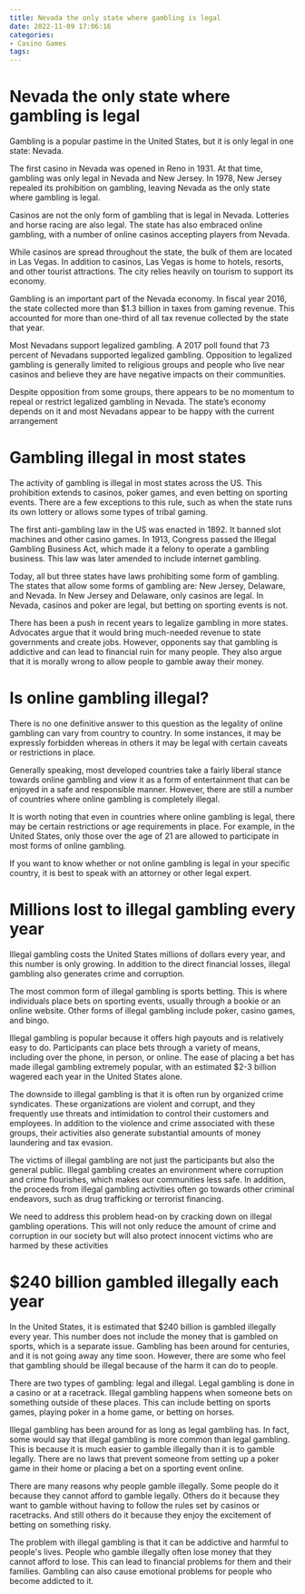 ```yaml
---
title: Nevada the only state where gambling is legal
date: 2022-11-09 17:06:16
categories:
- Casino Games
tags:
---
```



#  Nevada the only state where gambling is legal

Gambling is a popular pastime in the United States, but it is only legal in one state: Nevada.

The first casino in Nevada was opened in Reno in 1931. At that time, gambling was only legal in Nevada and New Jersey. In 1978, New Jersey repealed its prohibition on gambling, leaving Nevada as the only state where gambling is legal.

Casinos are not the only form of gambling that is legal in Nevada. Lotteries and horse racing are also legal. The state has also embraced online gambling, with a number of online casinos accepting players from Nevada.

While casinos are spread throughout the state, the bulk of them are located in Las Vegas. In addition to casinos, Las Vegas is home to hotels, resorts, and other tourist attractions. The city relies heavily on tourism to support its economy.

Gambling is an important part of the Nevada economy. In fiscal year 2016, the state collected more than $1.3 billion in taxes from gaming revenue. This accounted for more than one-third of all tax revenue collected by the state that year.

Most Nevadans support legalized gambling. A 2017 poll found that 73 percent of Nevadans supported legalized gambling. Opposition to legalized gambling is generally limited to religious groups and people who live near casinos and believe they are have negative impacts on their communities.

Despite opposition from some groups, there appears to be no momentum to repeal or restrict legalized gambling in Nevada. The state’s economy depends on it and most Nevadans appear to be happy with the current arrangement

#  Gambling illegal in most states

The activity of gambling is illegal in most states across the US. This prohibition extends to casinos, poker games, and even betting on sporting events. There are a few exceptions to this rule, such as when the state runs its own lottery or allows some types of tribal gaming.

The first anti-gambling law in the US was enacted in 1892. It banned slot machines and other casino games. In 1913, Congress passed the Illegal Gambling Business Act, which made it a felony to operate a gambling business. This law was later amended to include internet gambling.

Today, all but three states have laws prohibiting some form of gambling. The states that allow some forms of gambling are: New Jersey, Delaware, and Nevada. In New Jersey and Delaware, only casinos are legal. In Nevada, casinos and poker are legal, but betting on sporting events is not.

There has been a push in recent years to legalize gambling in more states. Advocates argue that it would bring much-needed revenue to state governments and create jobs. However, opponents say that gambling is addictive and can lead to financial ruin for many people. They also argue that it is morally wrong to allow people to gamble away their money.

#  Is online gambling illegal?

There is no one definitive answer to this question as the legality of online gambling can vary from country to country. In some instances, it may be expressly forbidden whereas in others it may be legal with certain caveats or restrictions in place.

Generally speaking, most developed countries take a fairly liberal stance towards online gambling and view it as a form of entertainment that can be enjoyed in a safe and responsible manner. However, there are still a number of countries where online gambling is completely illegal.

It is worth noting that even in countries where online gambling is legal, there may be certain restrictions or age requirements in place. For example, in the United States, only those over the age of 21 are allowed to participate in most forms of online gambling.

If you want to know whether or not online gambling is legal in your specific country, it is best to speak with an attorney or other legal expert.

#  Millions lost to illegal gambling every year

Illegal gambling costs the United States millions of dollars every year, and this number is only growing. In addition to the direct financial losses, illegal gambling also generates crime and corruption.

The most common form of illegal gambling is sports betting. This is where individuals place bets on sporting events, usually through a bookie or an online website. Other forms of illegal gambling include poker, casino games, and bingo.

Illegal gambling is popular because it offers high payouts and is relatively easy to do. Participants can place bets through a variety of means, including over the phone, in person, or online. The ease of placing a bet has made illegal gambling extremely popular, with an estimated $2-3 billion wagered each year in the United States alone.

The downside to illegal gambling is that it is often run by organized crime syndicates. These organizations are violent and corrupt, and they frequently use threats and intimidation to control their customers and employees. In addition to the violence and crime associated with these groups, their activities also generate substantial amounts of money laundering and tax evasion.

The victims of illegal gambling are not just the participants but also the general public. Illegal gambling creates an environment where corruption and crime flourishes, which makes our communities less safe. In addition, the proceeds from illegal gambling activities often go towards other criminal endeavors, such as drug trafficking or terrorist financing.

We need to address this problem head-on by cracking down on illegal gambling operations. This will not only reduce the amount of crime and corruption in our society but will also protect innocent victims who are harmed by these activities

#  $240 billion gambled illegally each year

In the United States, it is estimated that $240 billion is gambled illegally every year. This number does not include the money that is gambled on sports, which is a separate issue. Gambling has been around for centuries, and it is not going away any time soon. However, there are some who feel that gambling should be illegal because of the harm it can do to people.

There are two types of gambling: legal and illegal. Legal gambling is done in a casino or at a racetrack. Illegal gambling happens when someone bets on something outside of these places. This can include betting on sports games, playing poker in a home game, or betting on horses.

Illegal gambling has been around for as long as legal gambling has. In fact, some would say that illegal gambling is more common than legal gambling. This is because it is much easier to gamble illegally than it is to gamble legally. There are no laws that prevent someone from setting up a poker game in their home or placing a bet on a sporting event online.

There are many reasons why people gamble illegally. Some people do it because they cannot afford to gamble legally. Others do it because they want to gamble without having to follow the rules set by casinos or racetracks. And still others do it because they enjoy the excitement of betting on something risky.

The problem with illegal gambling is that it can be addictive and harmful to people's lives. People who gamble illegally often lose money that they cannot afford to lose. This can lead to financial problems for them and their families. Gambling can also cause emotional problems for people who become addicted to it.